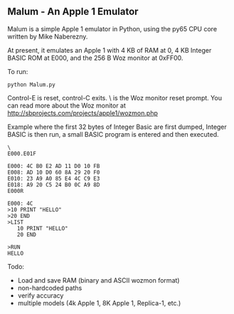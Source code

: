Malum - An Apple 1 Emulator
---------------------------

Malum is a simple Apple 1 emulator in Python, using the py65 CPU core
written by Mike Naberezny.

At present, it emulates an Apple 1 with 4 KB of RAM at 0, 4 KB Integer BASIC ROM at E000, and the 256 B Woz monitor at 0xFF00.

To run:

    python Malum.py

Control-E is reset, control-C exits.  \ is the Woz monitor reset prompt.  You can read more about the Woz monitor at http://sbprojects.com/projects/apple1/wozmon.php

Example where the first 32 bytes of Integer Basic are first dumped, Integer BASIC is then run, a small BASIC program is entered and then executed.

    \
    E000.E01F
    
    E000: 4C B0 E2 AD 11 D0 10 FB
    E008: AD 10 D0 60 8A 29 20 F0
    E010: 23 A9 A0 85 E4 4C C9 E3
    E018: A9 20 C5 24 B0 0C A9 8D
    E000R
    
    E000: 4C
    >10 PRINT "HELLO"
    >20 END
    >LIST
       10 PRINT "HELLO"
       20 END 

    >RUN
    HELLO

Todo:

* Load and save RAM (binary and ASCII wozmon format)
* non-hardcoded paths
* verify accuracy
* multiple models (4k Apple 1, 8K Apple 1, Replica-1, etc.)
